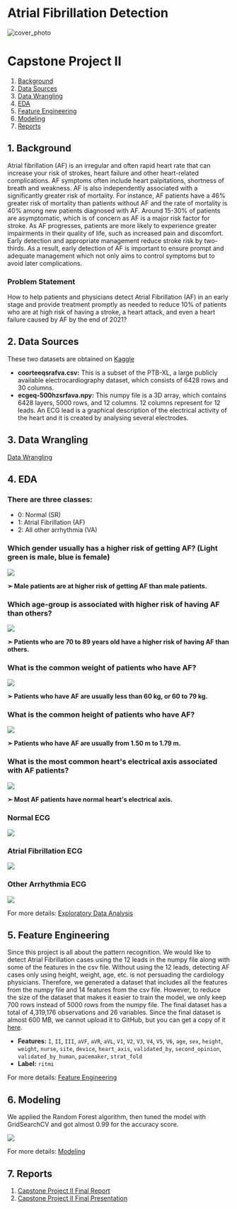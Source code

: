 # Atrial Fibrillation Detection 
![cover_photo](./img/AFib-Animation.gif)

# Capstone Project II
1.	[Background](#1-background)
2.	[Data Sources](#2-data-sources)
3.  [Data Wrangling](#3-data-wrangling)
4.  [EDA](#4-eda)
5.  [Feature Engineering](#5-feature-engineering)
6.  [Modeling](#6-modeling)
7.	[Reports](#7-reports)

## 1. Background
Atrial fibrillation (AF) is an irregular and often rapid heart rate that can increase your risk of strokes, heart failure and other heart-related complications. AF symptoms often include heart palpitations, shortness of breath and weakness. AF is also independently associated with a significantly greater risk of mortality. For instance, AF patients have a 46% greater risk of mortality than patients without AF and the rate of mortality is 40% among new patients diagnosed with AF. Around 15-30% of patients are asymptomatic, which is of concern as AF is a major risk factor for stroke. As AF progresses, patients are more likely to experience greater impairments in their quality of life, such as increased pain and discomfort. Early detection and appropriate management reduce stroke risk by two-thirds. As a result, early detection of AF is important to ensure prompt and adequate management which not only aims to control symptoms but to avoid later complications.

### Problem Statement
How to help patients and physicians detect Atrial Fibrillation (AF) in an early stage and provide treatment promptly as needed to reduce 10% of patients who are at high risk of having a stroke, a heart attack, and even a heart failure caused by AF by the end of 2021?

## 2. Data Sources
These two datasets are obtained on [Kaggle](https://www.kaggle.com/arjunascagnetto/ptbxl-atrial-fibrillation-detection)
- **coorteeqsrafva.csv:** This is a subset of the PTB-XL, a large publicly available electrocardiography dataset, which consists of 6428 rows and 30 columns. 
- **ecgeq-500hzsrfava.npy:** This numpy file is a 3D array, which contains 6428 layers, 5000 rows, and 12 columns. 12 columns represent for 12 leads. An ECG lead is a graphical description of the electrical activity of the heart and it is created by analysing several electrodes.


## 3. Data Wrangling
[Data Wrangling](https://github.com/tvo10/atrial-fibrillation-detection/blob/main/01_afib_detection_data_wrangling.ipynb)

## 4. EDA
### There are three classes:
- 0: Normal (SR)
- 1: Atrial Fibrillation (AF)
- 2: All other arrhythmia (VA)

### Which gender usually has a higher risk of getting AF? (Light green is male, blue is female)
<p>
    <img src="https://github.com/tvo10/atrial-fibrillation-detection/blob/main/img/rhythm_by_sex.PNG" />
</p>
<p><b>➣ Male patients are at higher risk of getting AF than male patients.</b></p>

### Which age-group is associated with higher risk of having AF than others?
<p>
  <img src="https://github.com/tvo10/atrial-fibrillation-detection/blob/main/img/rhythm_by_age.PNG" />
</p>
<p><b>➣ Patients who are 70 to 89 years old have a higher risk of having AF than others.</b></p>
            
### What is the common weight of patients who have AF?
<p>
  <img src="https://github.com/tvo10/atrial-fibrillation-detection/blob/main/img/rhythm_by_weight.PNG" />
</p>
<p><b>➣ Patients who have AF are usually less than 60 kg, or 60 to 79 kg.</b></p>

### What is the common height of patients who have AF?
<p>
  <img src="https://github.com/tvo10/atrial-fibrillation-detection/blob/main/img/rhythm_by_height.PNG" />
</p>
<p><b>➣ Patients who have AF are usually from 1.50 m to 1.79 m.</b></p>

### What is the most common heart's electrical axis associated with AF patients?
<p>
  <img src="https://github.com/tvo10/atrial-fibrillation-detection/blob/main/img/rhythm_by_heart_axis.PNG" />
</p>
<p><b>➣ Most AF patients have normal heart's electrical axis.</b></p>

### Normal ECG
<p>
  <img src="https://github.com/tvo10/atrial-fibrillation-detection/blob/main/img/normal_ecg.PNG" />
</p>

### Atrial Fibrillation ECG
<p>
  <img src="https://github.com/tvo10/atrial-fibrillation-detection/blob/main/img/atrial_fibrillation_ecg.PNG" />
</p>

### Other Arrhythmia ECG
<p>
  <img src="https://github.com/tvo10/atrial-fibrillation-detection/blob/main/img/other_arrhythmia_ecg.PNG" />
</p>

For more details: 
[Exploratory Data Analysis](https://github.com/tvo10/atrial-fibrillation-detection/blob/main/02_afib_detection_eda.ipynb)

## 5. Feature Engineering
Since this project is all about the pattern recognition. We would like to detect Atrial Fibrillation cases using the 12 leads in the numpy file along with some of the features in the csv file. Without using the 12 leads, detecting AF cases only using height, weight, age, etc. is not persuading the cardiology physicians. Therefore, we generated a dataset that includes all the features from the numpy file and 14 features from the csv file. However, to reduce the size of the dataset that makes it easier to train the model, we only keep 700 rows instead of 5000 rows from the numpy file. The final dataset has a total of 4,319,176 observations and 26 variables. Since the final dataset is almost 600 MB, we cannot upload it to GitHub, but you can get a copy of it [here](https://drive.google.com/file/d/12UfgiaV4-YbcUhtRzPv1kS_AO3L1oMcE/view?usp=sharing).

- **Features:** `I`, `II`, `III`, `aVF`, `aVR`, `aVL`, `V1`, `V2`, `V3`, `V4`, `V5`, `V6`, `age`, `sex`, `height`, `weight`, `nurse`, `site`, `device`, `heart_axis`, `validated_by`, `second_opinion`, `validated_by_human`, `pacemaker`, `strat_fold`
- **Label:** `ritmi`

For more details: 
[Feature Engineering](https://github.com/tvo10/atrial-fibrillation-detection/blob/main/03_afib_detection_feature_engineering.ipynb)

## 6. Modeling
We applied the Random Forest algorithm, then tuned the model with GridSearchCV and got almost 0.99 for the accuracy score.
<p>
<img src = "https://github.com/tvo10/atrial-fibrillation-detection/blob/main/img/modeling.PNG" />
</p>

For more details: 
[Modeling](https://github.com/tvo10/atrial-fibrillation-detection/blob/main/04_afib_detection_modeling.ipynb)

## 7. Reports
1. [Capstone Project II Final Report](https://github.com/tvo10/atrial-fibrillation-detection/blob/main/afib_detection_report.pdf)
2. [Capstone Project II Final Presentation](https://docs.google.com/presentation/d/1hBh9Pb7svQN0gg5JdP9LnS4gQ1PKYUQXwtJT0ZPAKVg/edit?usp=sharing)
